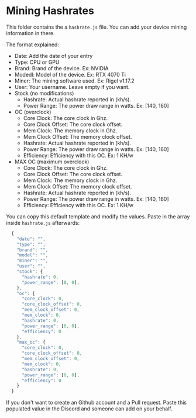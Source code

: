 # Mining Hashrates

This folder contains the a `hashrate.js` file.
You can add your device mining information in there.

The format explained:

- Date: Add the date of your entry
- Type: CPU or GPU
- Brand: Brand of the device. Ex: NVIDIA
- Modedl: Model of the device. Ex: RTX 4070 Ti
- Miner: The mining software used. Ex: Rigel v1.17.2
- User: Your username. Leave empty if you want.
- Stock (no modifications)
  - Hashrate: Actual hashrate reported in (kh/s).
  - Power Range: The power draw range in watts. Ex: [140, 160]
- OC (overclock)
  - Core Clock: The core clock in Ghz.
  - Core Clock Offset: The core clock offset.
  - Mem Clock: The memory clock in Ghz.
  - Mem Clock Offset: The memory clock offset.
  - Hashrate: Actual hashrate reported in (kh/s).
  - Power Range: The power draw range in watts. Ex: [140, 160]
  - Efficiency: Efficiency with this OC. Ex: 1 KH/w
- MAX OC (maximum overclock)
  - Core Clock: The core clock in Ghz.
  - Core Clock Offset: The core clock offset.
  - Mem Clock: The memory clock in Ghz.
  - Mem Clock Offset: The memory clock offset.
  - Hashrate: Actual hashrate reported in (kh/s).
  - Power Range: The power draw range in watts. Ex: [140, 160]
  - Efficiency: Efficiency with this OC. Ex: 1 KH/w

You can copy this default template and modify the values.
Paste in the array inside `hashrate.js` afterwards:

```js
  {
    "date": "",
    "type": "",
    "brand": "",
    "model": "",
    "miner": "",
    "user": "",
    "stock": {
      "hashrate": 0,
      "power_range": [0, 0],
    },
    "oc": {
      "core_clock": 0,
      "core_clock_offset": 0,
      "mem_clock_offset": 0,
      "mem_clock": 0,
      "hashrate": 0,
      "power_range": [0, 0],
      "efficiency": 0
    },
    "max_oc": {
      "core_clock": 0,
      "core_clock_offset": 0,
      "mem_clock_offset": 0,
      "mem_clock": 0,
      "hashrate": 0,
      "power_range": [0, 0],
      "efficiency": 0
    }
  }
```

If you don't want to create an Github account and a Pull request. Paste this populated value in the Discord and someone can add on your behalf.
